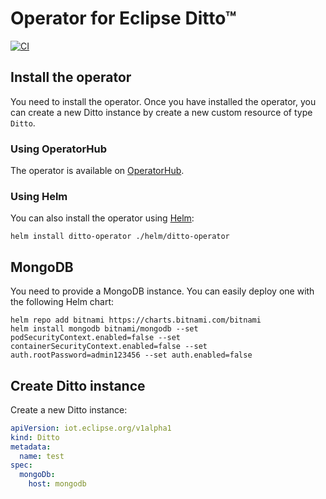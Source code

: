 # Operator for Eclipse Ditto™

[![CI](https://github.com/ctron/ditto-operator/workflows/ci/badge.svg)](https://github.com/ctron/ditto-operator/actions?query=workflow%3Aci)

## Install the operator

You need to install the operator. Once you have installed the operator, you can create a new Ditto instance by
create a new custom resource of type `Ditto`.

### Using OperatorHub

The operator is available on [OperatorHub](https://operatorhub.io/operator/ditto-operator).

### Using Helm

You can also install the operator using [Helm](https://helm.sh/):

    helm install ditto-operator ./helm/ditto-operator

## MongoDB

You need to provide a MongoDB instance. You can easily deploy one with
the following Helm chart:

    helm repo add bitnami https://charts.bitnami.com/bitnami
    helm install mongodb bitnami/mongodb --set podSecurityContext.enabled=false --set containerSecurityContext.enabled=false --set auth.rootPassword=admin123456 --set auth.enabled=false

## Create Ditto instance

Create a new Ditto instance:

~~~yaml
apiVersion: iot.eclipse.org/v1alpha1
kind: Ditto
metadata:
  name: test
spec:
  mongoDb:
    host: mongodb
~~~

